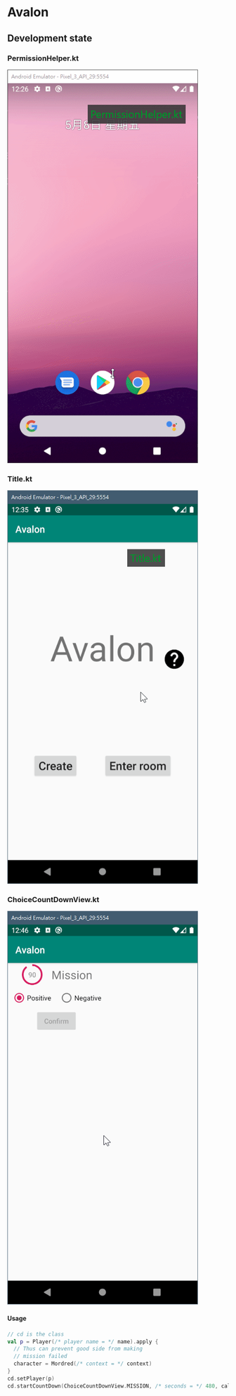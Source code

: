 # Avalon

## Development state

### PermissionHelper.kt

![Permission](./gifs/PermissionHelper.gif)

### Title.kt

![Title](./gifs/Title.gif)

### ChoiceCountDownView.kt

![CD](./gifs/ChoiceCountDownView.gif)

#### Usage

```kotlin
// cd is the class
val p = Player(/* player name = */ name).apply {
  // Thus can prevent good side from making
  // mission failed
  character = Mordred(/* context = */ context)
}
cd.setPlayer(p)
cd.startCountDown(ChoiceCountDownView.MISSION, /* seconds = */ 480, callback)
```
